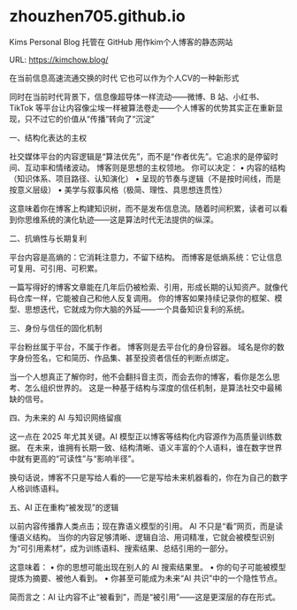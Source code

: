 # zhouzhen705.github.io

Kims Personal Blog
托管在 GitHub 用作kim个人博客的静态网站

URL:
https://kimchow.blog/



在当前信息高速流通交换的时代
它也可以作为个人CV的一种新形式

同时在当前时代背景下，信息像超导体一样流动——微博、B 站、小红书、TikTok 等平台让内容像尘埃一样被算法卷走——个人博客的优势其实正在重新显现，只不过它的价值从“传播”转向了“沉淀”

一、结构化表达的主权

社交媒体平台的内容逻辑是“算法优先”，而不是“作者优先”。它追求的是停留时间、互动率和情绪波动。
博客则是思想的主权领地。
你可以决定：
	•	内容的结构（知识体系、项目路径、认知演化）
	•	呈现的节奏与逻辑（不是按时间线，而是按意义层级）
	•	美学与叙事风格（极简、理性、具思想连贯性）

这意味着你在博客上构建知识树，而不是发布信息流。随着时间积累，读者可以看到你思维系统的演化轨迹——这是算法时代无法提供的纵深。



二、抗熵性与长期复利

平台内容是高熵的：它消耗注意力，不留下结构。
而博客是低熵系统：它让信息可复用、可引用、可积累。

一篇写得好的博客文章能在几年后仍被检索、引用，形成长期的认知资产。就像代码仓库一样，它能被自己和他人反复调用。
你的博客如果持续记录你的框架、模型、思想迭代，它就成为你大脑的外延——一个具备知识复利的系统。



三、身份与信任的固化机制

平台粉丝属于平台，不属于作者。
博客则是去平台化的身份容器。
域名是你的数字身份签名，它和简历、作品集、甚至投资者信任的判断点绑定。

当一个人想真正了解你时，他不会翻抖音主页，而会去你的博客，看你是怎么思考、怎么组织世界的。
这是一种基于结构与深度的信任机制，是算法社交中最稀缺的信号。



四、为未来的 AI 与知识网络留痕

这一点在 2025 年尤其关键。AI 模型正以博客等结构化内容源作为高质量训练数据。
在未来，谁拥有长期一致、结构清晰、语义丰富的个人语料，谁在数字世界中就有更高的“可读性”与“影响半径”。

换句话说，博客不只是写给人看的——它是写给未来机器看的，你在为自己的数字人格训练语料。


五、AI 正在重构“被发现”的逻辑

以前内容传播靠人类点击；现在靠语义模型的引用。
AI 不只是“看”网页，而是读懂语义结构。
当你的内容足够清晰、逻辑自洽、用词精准，它就会被模型识别为“可引用素材”，成为训练语料、搜索结果、总结引用的一部分。

这意味着：
	•	你的思想可能出现在别人的 AI 搜索结果里。
	•	你的句子可能被模型提炼为摘要、被他人看到。
	•	你甚至可能成为未来“AI 共识”中的一个隐性节点。

简而言之：AI 让内容不止“被看到”，而是“被引用”——这是更深层的存在形式。

